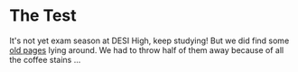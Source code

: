 # The Test 

It's not yet exam season at DESI High, keep studying!  But we did find some [old pages](https://github.com/michaelJwilson/DESI-HighSchool/blob/master/thetest/TheTest.pdf) lying around. We had to throw half of them away because of all the coffee stains ... 
